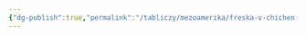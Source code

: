 ```yaml
---
{"dg-publish":true,"permalink":"/tabliczy/mezoamerika/freska-v-chichen-icze/","dgPassFrontmatter":true}
---
```



